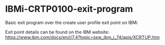 # IBMi-CRTP0100-exit-program
Basic exit program over the create user profile exit point on IBMi

Exit point details can be found on the IBM website: https://www.ibm.com/docs/en/i/7.4?topic=ssw_ibm_i_74/apis/XCRTUP.htm
